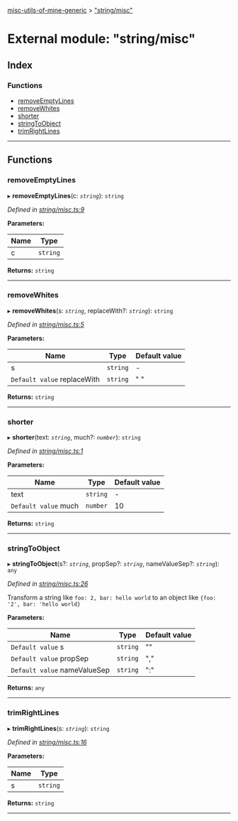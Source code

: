 [misc-utils-of-mine-generic](../README.md) > ["string/misc"](../modules/_string_misc_.md)

# External module: "string/misc"

## Index

### Functions

* [removeEmptyLines](_string_misc_.md#removeemptylines)
* [removeWhites](_string_misc_.md#removewhites)
* [shorter](_string_misc_.md#shorter)
* [stringToObject](_string_misc_.md#stringtoobject)
* [trimRightLines](_string_misc_.md#trimrightlines)

---

## Functions

<a id="removeemptylines"></a>

###  removeEmptyLines

▸ **removeEmptyLines**(c: *`string`*): `string`

*Defined in [string/misc.ts:9](https://github.com/cancerberoSgx/misc-utils-of-mine/blob/dca33e4/misc-utils-of-mine-generic/src/string/misc.ts#L9)*

**Parameters:**

| Name | Type |
| ------ | ------ |
| c | `string` |

**Returns:** `string`

___
<a id="removewhites"></a>

###  removeWhites

▸ **removeWhites**(s: *`string`*, replaceWith?: *`string`*): `string`

*Defined in [string/misc.ts:5](https://github.com/cancerberoSgx/misc-utils-of-mine/blob/dca33e4/misc-utils-of-mine-generic/src/string/misc.ts#L5)*

**Parameters:**

| Name | Type | Default value |
| ------ | ------ | ------ |
| s | `string` | - |
| `Default value` replaceWith | `string` | &quot; &quot; |

**Returns:** `string`

___
<a id="shorter"></a>

###  shorter

▸ **shorter**(text: *`string`*, much?: *`number`*): `string`

*Defined in [string/misc.ts:1](https://github.com/cancerberoSgx/misc-utils-of-mine/blob/dca33e4/misc-utils-of-mine-generic/src/string/misc.ts#L1)*

**Parameters:**

| Name | Type | Default value |
| ------ | ------ | ------ |
| text | `string` | - |
| `Default value` much | `number` | 10 |

**Returns:** `string`

___
<a id="stringtoobject"></a>

###  stringToObject

▸ **stringToObject**(s?: *`string`*, propSep?: *`string`*, nameValueSep?: *`string`*): `any`

*Defined in [string/misc.ts:26](https://github.com/cancerberoSgx/misc-utils-of-mine/blob/dca33e4/misc-utils-of-mine-generic/src/string/misc.ts#L26)*

Transform a string like `foo: 2, bar: hello world` to an object like `{foo: '2', bar: 'hello world}`

**Parameters:**

| Name | Type | Default value |
| ------ | ------ | ------ |
| `Default value` s | `string` | &quot;&quot; |
| `Default value` propSep | `string` | &quot;,&quot; |
| `Default value` nameValueSep | `string` | &quot;:&quot; |

**Returns:** `any`

___
<a id="trimrightlines"></a>

###  trimRightLines

▸ **trimRightLines**(s: *`string`*): `string`

*Defined in [string/misc.ts:16](https://github.com/cancerberoSgx/misc-utils-of-mine/blob/dca33e4/misc-utils-of-mine-generic/src/string/misc.ts#L16)*

**Parameters:**

| Name | Type |
| ------ | ------ |
| s | `string` |

**Returns:** `string`

___

